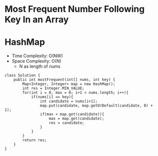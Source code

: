 # Most Frequent Number Following Key In an Array
# HashMap
* Time Complexity: O(NW)
* Space Complexity: O(N)
	* N as length of nums
```
class Solution {
    public int mostFrequent(int[] nums, int key) {
        Map<Integer, Integer> map = new HashMap();
        int res = Integer.MIN_VALUE;
        for(int i = 0, max = 0; i+1 < nums.length; i++){
            if(nums[i] == key){
                int candidate = nums[i+1];
                map.put(candidate, map.getOrDefault(candidate, 0) + 1);
                if(max < map.get(candidate)){
                    max = map.get(candidate);
                    res = candidate;
                }
            }
        }
        return res;
    }
}

```